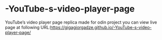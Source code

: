 # -YouTube-s-video-player-page
 YouTube’s video player page replica made for odin project
you can view live page at following URL:https://gigagiorgadze.github.io/-YouTube-s-video-player-page/
